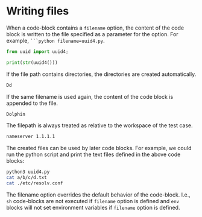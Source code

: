 # Writing files

When a code-block contains a `filename` option, the content of the code block is written to the file specified as a parameter for the option. For example, `` ```python filename=uuid4.py ``.

```py filename=uuid4.py
from uuid import uuid4;

print(str(uuid4()))
```

If the file path contains directories, the directories are created automatically.

```txt filename=a/b/c/d.txt
Dd
```

If the same filename is used again, the content of the code block is appended to the file.

```txt filename=a/b/c/d.txt
Dolphin
```

The filepath is always treated as relative to the workspace of the test case.

```txt filename=/etc/resolv.conf
nameserver 1.1.1.1
```

The created files can be used by later code blocks. For example, we could run the python script and print the text files defined in the above code blocks:

```sh
python3 uuid4.py
cat a/b/c/d.txt
cat ./etc/resolv.conf
```

The filename option overrides the default behavior of the code-block. I.e., `sh` code-blocks are not executed if `filename` option is defined and `env` blocks will not set environment variables if `filename` option is defined.
